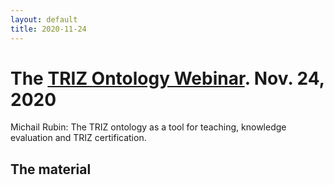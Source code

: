 ```yaml
---
layout: default
title: 2020-11-24
---
```


# The [TRIZ Ontology Webinar](OntologyWebinar "wikilink"). Nov. 24, 2020 

Michail Rubin: The TRIZ ontology as a tool for teaching, knowledge evaluation
and TRIZ certification.

## The material

